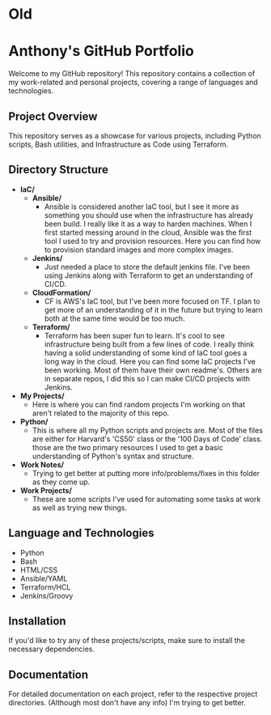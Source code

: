 # Old

# Anthony's GitHub Portfolio

Welcome to my GitHub repository! This repository contains a collection of my work-related and personal projects, covering a range of languages and technologies.

## Project Overview

This repository serves as a showcase for various projects, including Python scripts, Bash utilities, and Infrastructure as Code using Terraform.

## Directory Structure

- **IaC/**
    - **Ansible/**
      - Ansible is considered another IaC tool, but I see it more as something you should
  use when the infrastructure has already been build. I really like it as a way to harden
  machines. When I first started messing around in the cloud, Ansible was the first tool
  I used to try and provision resources. Here you can find how to provision standard 
  images and more complex images.
    - **Jenkins/**
      - Just needed a place to store the default jenkins file.
      I've been using Jenkins along with Terraform to get an understanding of CI/CD.
    - **CloudFormation/**
      - CF is AWS's IaC tool, but I've been more focused on TF.
      I plan to get more of an understanding of it in the future but trying to learn both
      at the same time would be too much.
    - **Terraform/**
      - Terraform has been super fun to learn. It's cool to see infrastructure being built
        from a few lines of code. I really think having a solid understanding of some kind 
        of IaC tool goes a long way in the cloud. Here you can find some IaC projects I've
        been working. Most of them have their own readme's. Others are in separate repos,
        I did this so I can make CI/CD projects with Jenkins.
- **My Projects/**
  - Here is where you can find random projects I'm working on that aren't related
    to the majority of this repo. 
- **Python/**
  - This is where all my Python scripts and projects are. Most of the files are
    either for Harvard's 'CS50' class or the '100 Days of Code' class. those are the two
    primary resources I used to get a basic understanding of Python's syntax and
    structure.
- **Work Notes/**
  - Trying to get better at putting more info/problems/fixes in this folder as they
    come up. 
- **Work Projects/**
  - These are some scripts I've used for automating some tasks at work as well as
    trying new things.

## Language and Technologies
  
  - Python
  - Bash
  - HTML/CSS
  - Ansible/YAML
  - Terraform/HCL
  - Jenkins/Groovy

## Installation

If you'd like to try any of these projects/scripts, make sure to install the necessary dependencies.

## Documentation

For detailed documentation on each project, refer to the respective project directories. (Although most don't have
any info) I'm trying to get better.
